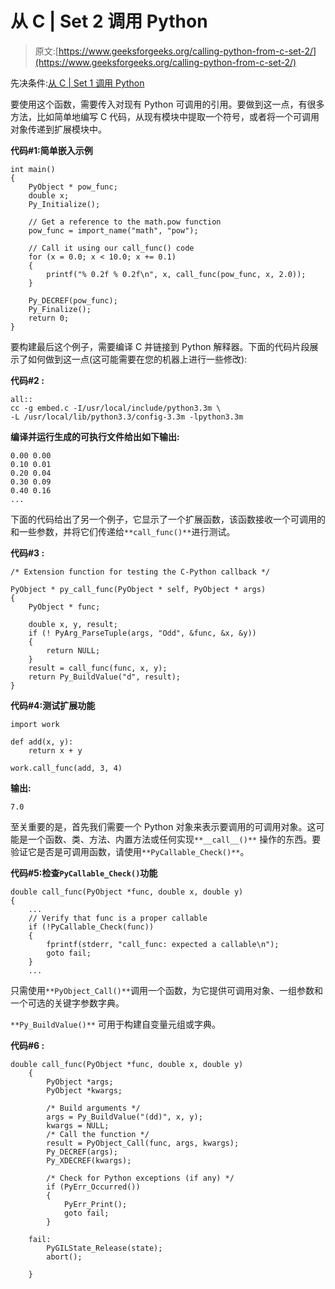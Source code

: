 # 从 C | Set 2 调用 Python

> 原文:[https://www.geeksforgeeks.org/calling-python-from-c-set-2/](https://www.geeksforgeeks.org/calling-python-from-c-set-2/)

先决条件:[从 C | Set 1 调用 Python](https://www.geeksforgeeks.org/calling-python-from-c-set-1/)

要使用这个函数，需要传入对现有 Python 可调用的引用。要做到这一点，有很多方法，比如简单地编写 C 代码，从现有模块中提取一个符号，或者将一个可调用对象传递到扩展模块中。

**代码#1:简单嵌入示例**

```
int main()
{
    PyObject * pow_func;
    double x;
    Py_Initialize();

    // Get a reference to the math.pow function
    pow_func = import_name("math", "pow");

    // Call it using our call_func() code 
    for (x = 0.0; x < 10.0; x += 0.1)
    {
        printf("% 0.2f % 0.2f\n", x, call_func(pow_func, x, 2.0));
    }

    Py_DECREF(pow_func);
    Py_Finalize();
    return 0;
}
```

要构建最后这个例子，需要编译 C 并链接到 Python 解释器。下面的代码片段展示了如何做到这一点(这可能需要在您的机器上进行一些修改):

**代码#2 :**

```
all::
cc -g embed.c -I/usr/local/include/python3.3m \
-L /usr/local/lib/python3.3/config-3.3m -lpython3.3m
```

**编译并运行生成的可执行文件给出如下输出:**

```
0.00 0.00
0.10 0.01
0.20 0.04
0.30 0.09
0.40 0.16
...

```

下面的代码给出了另一个例子，它显示了一个扩展函数，该函数接收一个可调用的和一些参数，并将它们传递给`**call_func()**`进行测试。

**代码#3 :**

```
/* Extension function for testing the C-Python callback */

PyObject * py_call_func(PyObject * self, PyObject * args)
{
    PyObject * func;

    double x, y, result;
    if (! PyArg_ParseTuple(args, "Odd", &func, &x, &y))
    {
        return NULL;
    }
    result = call_func(func, x, y);
    return Py_BuildValue("d", result);
}
```

**代码#4:测试扩展功能**

```
import work

def add(x, y):
    return x + y

work.call_func(add, 3, 4)
```

**输出:**

```
7.0

```

至关重要的是，首先我们需要一个 Python 对象来表示要调用的可调用对象。这可能是一个函数、类、方法、内置方法或任何实现`**__call__()**` 操作的东西。要验证它是否是可调用函数，请使用`**PyCallable_Check()**`。

**代码#5:检查`PyCallable_Check()`功能**

```
double call_func(PyObject *func, double x, double y)
{
    ...
    // Verify that func is a proper callable
    if (!PyCallable_Check(func))
    {
        fprintf(stderr, "call_func: expected a callable\n");
        goto fail;
    }
    ...
```

只需使用`**PyObject_Call()**`调用一个函数，为它提供可调用对象、一组参数和一个可选的关键字参数字典。

`**Py_BuildValue()**` 可用于构建自变量元组或字典。

**代码#6 :**

```
double call_func(PyObject *func, double x, double y)
    {
        PyObject *args;
        PyObject *kwargs;

        /* Build arguments */
        args = Py_BuildValue("(dd)", x, y);
        kwargs = NULL;
        /* Call the function */
        result = PyObject_Call(func, args, kwargs);
        Py_DECREF(args);
        Py_XDECREF(kwargs);

        /* Check for Python exceptions (if any) */
        if (PyErr_Occurred())
        {
            PyErr_Print();
            goto fail;
        }

    fail:
        PyGILState_Release(state);
        abort();

    }
```
